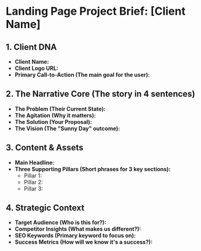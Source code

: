 # Landing Page Project Brief: [Client Name]

## 1. Client DNA
- **Client Name:**
- **Client Logo URL:**
- **Primary Call-to-Action (The main goal for the user):**

## 2. The Narrative Core (The story in 4 sentences)
- **The Problem (Their Current State):**
- **The Agitation (Why it matters):**
- **The Solution (Your Proposal):**
- **The Vision (The "Sunny Day" outcome):**

## 3. Content & Assets
- **Main Headline:**
- **Three Supporting Pillars (Short phrases for 3 key sections):**
  - Pillar 1:
  - Pillar 2:
  - Pillar 3:

## 4. Strategic Context
- **Target Audience (Who is this for?):**
- **Competitor Insights (What makes us different?):**
- **SEO Keywords (Primary keyword to focus on):**
- **Success Metrics (How will we know it's a success?):**